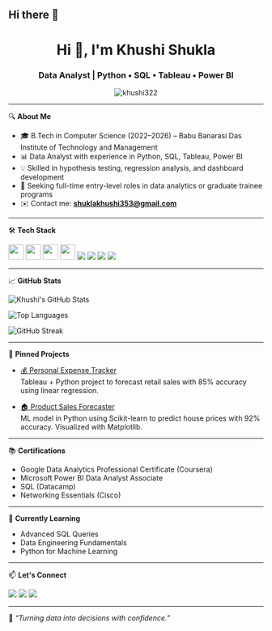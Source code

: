 ## Hi there 👋
<h1 align="center">Hi 👋, I'm Khushi Shukla</h1>
<h3 align="center">Data Analyst | Python • SQL • Tableau • Power BI</h3>

<p align="center">
  <img src="https://komarev.com/ghpvc/?username=khushi322&label=Profile%20views&color=0e75b6&style=flat" alt="khushi322" />
</p>

---

🔍 **About Me**  
- 🎓 B.Tech in Computer Science (2022–2026) – Babu Banarasi Das Institute of Technology and Management  
- 📊 Data Analyst with experience in Python, SQL, Tableau, Power BI  
- 💡 Skilled in hypothesis testing, regression analysis, and dashboard development  
- 🤝 Seeking full-time entry-level roles in data analytics or graduate trainee programs  
- ✉️ Contact me: **shuklakhushi353@gmail.com**

---

🛠️ **Tech Stack**

<p align="left">
  <img src="https://cdn.jsdelivr.net/gh/devicons/devicon/icons/python/python-original.svg" width="30px" />
  <img src="https://cdn.jsdelivr.net/gh/devicons/devicon/icons/mysql/mysql-original.svg" width="30px"/>
  <img src="https://cdn.jsdelivr.net/gh/devicons/devicon/icons/r/r-original.svg" width="30px" />
  <img src="https://cdn.jsdelivr.net/gh/devicons/devicon/icons/linux/linux-original.svg" width="30px"/>
  <img src="https://img.shields.io/badge/Power%20BI-F2C811?style=flat&logo=powerbi&logoColor=black" />
  <img src="https://img.shields.io/badge/Tableau-E97627?style=flat&logo=tableau&logoColor=white" />
  <img src="https://img.shields.io/badge/Excel-217346?style=flat&logo=microsoft-excel&logoColor=white" />
  <img src="https://img.shields.io/badge/AWS-FF9900?style=flat&logo=amazon-aws&logoColor=white" />
</p>

---

📈 **GitHub Stats**

![Khushi's GitHub Stats](https://github-readme-stats.vercel.app/api?username=khushi322&show_icons=true&theme=radical)

![Top Languages](https://github-readme-stats.vercel.app/api/top-langs/?username=khushi322&layout=compact&theme=radical)

![GitHub Streak](https://streak-stats.demolab.com/?user=khushi322&theme=radical)

---

📌 **Pinned Projects**

- [💰 Personal Expense Tracker](https://github.com/khushi322/Personal-Expense-Tracker1)  
  Tableau + Python project to forecast retail sales with 85% accuracy using linear regression.

- [🏠 Product Sales Forecaster](https://github.com/khushi322/Product-Sales-Forecaste)  
  ML model in Python using Scikit-learn to predict house prices with 92% accuracy. Visualized with Matplotlib.

---

📚 **Certifications**
- Google Data Analytics Professional Certificate (Coursera)  
- Microsoft Power BI Data Analyst Associate  
- SQL (Datacamp)  
- Networking Essentials (Cisco)

---

🧠 **Currently Learning**
- Advanced SQL Queries  
- Data Engineering Fundamentals  
- Python for Machine Learning

---

📫 **Let's Connect**

<a href="mailto:shuklakhushi353@gmail.com"><img src="https://img.shields.io/badge/Gmail-red?style=flat&logo=gmail&logoColor=white" /></a>
<a href="https://linkedin.com/in/your-linkedin-profile"><img src="https://img.shields.io/badge/LinkedIn-blue?style=flat&logo=linkedin" /></a>
<a href="https://github.com/khushi322"><img src="https://img.shields.io/badge/GitHub-black?style=flat&logo=github" /></a>

---

💬 _“Turning data into decisions with confidence.”_
